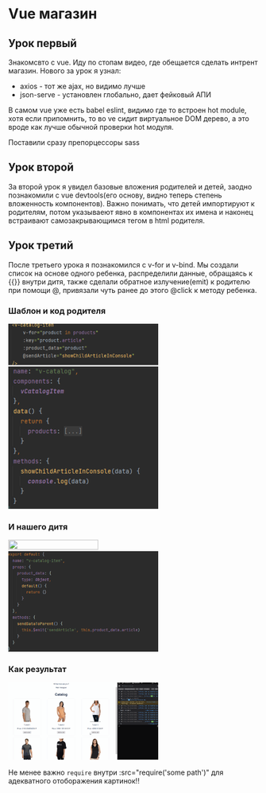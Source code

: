 # Vue магазин
## Урок первый
Знакомсвто с vue. Иду по стопам видео, где обещается сделать интрент магазин.
Нового за урок я узнал:

- axios - тот же ajax, но видимо лучше
- json-serve - установлен глобально, дает фейковый АПИ

В самом vue уже есть babel eslint, видимо где то встроен hot module,
хотя если припомнить, то во ve сидит виртуальное DOM дерево,
 а это вроде как лучше обычной проверки hot модуля.

Поставили сразу препорцессоры sass

## Урок второй
За второй урок я увидел базовые вложения родителей и детей,
 заодно познакомили с vue devtools(его основу, видно теперь степень вложенность компонентов).
 Важно понимать, что детей импортируют к родителям, потом указываеют явно в компонентах их имена и
 наконец встраивают самозакрывающимся тегом в html родителя.

## Урок третий
После третьего урока я познакомился с v-for и v-bind. Мы создали список на основе одного ребенка,
распределили данные, обращаясь к {{}} внутри дитя, также сделали обратное излучение(emit) к родителю при помощи
@, привязали чуть ранее до этого @click к методу ребенка.

### Шаблон и код родителя

<img width="60%" height="45%" src="presentation/v-catalog-tm.png">
<img width="60%" height="45%" src="presentation/v-catalog-js.png">

### И нашего дитя

<img width="60%" height="45%" src="presentation/v-catalog-item-tm.png">
<img width="60%" height="45%" src="presentation/v-catalog-item-js.png">

### Как результат

<img width="60%" height="45%" src="presentation/third_lesson.gif">


Не менее важно `require` внутри :src="require('some path')" для адекватного отоборажения картинок!!


